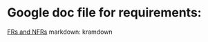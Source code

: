 <h1>Google doc file for requirements:</h1>
<a href="https://docs.google.com/document/d/17Secr5dCFHtySoXjvV2CgBJUYmxsUoaS/edit?usp=sharing&ouid=102847988851286567031&rtpof=true&sd=true" target="_blank">FRs and NFRs</a>
markdown: kramdown


